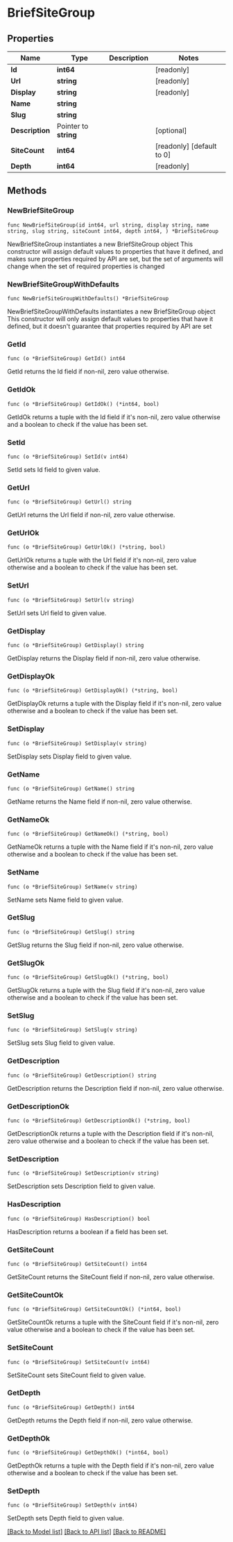 # BriefSiteGroup

## Properties

Name | Type | Description | Notes
------------ | ------------- | ------------- | -------------
**Id** | **int64** |  | [readonly] 
**Url** | **string** |  | [readonly] 
**Display** | **string** |  | [readonly] 
**Name** | **string** |  | 
**Slug** | **string** |  | 
**Description** | Pointer to **string** |  | [optional] 
**SiteCount** | **int64** |  | [readonly] [default to 0]
**Depth** | **int64** |  | [readonly] 

## Methods

### NewBriefSiteGroup

`func NewBriefSiteGroup(id int64, url string, display string, name string, slug string, siteCount int64, depth int64, ) *BriefSiteGroup`

NewBriefSiteGroup instantiates a new BriefSiteGroup object
This constructor will assign default values to properties that have it defined,
and makes sure properties required by API are set, but the set of arguments
will change when the set of required properties is changed

### NewBriefSiteGroupWithDefaults

`func NewBriefSiteGroupWithDefaults() *BriefSiteGroup`

NewBriefSiteGroupWithDefaults instantiates a new BriefSiteGroup object
This constructor will only assign default values to properties that have it defined,
but it doesn't guarantee that properties required by API are set

### GetId

`func (o *BriefSiteGroup) GetId() int64`

GetId returns the Id field if non-nil, zero value otherwise.

### GetIdOk

`func (o *BriefSiteGroup) GetIdOk() (*int64, bool)`

GetIdOk returns a tuple with the Id field if it's non-nil, zero value otherwise
and a boolean to check if the value has been set.

### SetId

`func (o *BriefSiteGroup) SetId(v int64)`

SetId sets Id field to given value.


### GetUrl

`func (o *BriefSiteGroup) GetUrl() string`

GetUrl returns the Url field if non-nil, zero value otherwise.

### GetUrlOk

`func (o *BriefSiteGroup) GetUrlOk() (*string, bool)`

GetUrlOk returns a tuple with the Url field if it's non-nil, zero value otherwise
and a boolean to check if the value has been set.

### SetUrl

`func (o *BriefSiteGroup) SetUrl(v string)`

SetUrl sets Url field to given value.


### GetDisplay

`func (o *BriefSiteGroup) GetDisplay() string`

GetDisplay returns the Display field if non-nil, zero value otherwise.

### GetDisplayOk

`func (o *BriefSiteGroup) GetDisplayOk() (*string, bool)`

GetDisplayOk returns a tuple with the Display field if it's non-nil, zero value otherwise
and a boolean to check if the value has been set.

### SetDisplay

`func (o *BriefSiteGroup) SetDisplay(v string)`

SetDisplay sets Display field to given value.


### GetName

`func (o *BriefSiteGroup) GetName() string`

GetName returns the Name field if non-nil, zero value otherwise.

### GetNameOk

`func (o *BriefSiteGroup) GetNameOk() (*string, bool)`

GetNameOk returns a tuple with the Name field if it's non-nil, zero value otherwise
and a boolean to check if the value has been set.

### SetName

`func (o *BriefSiteGroup) SetName(v string)`

SetName sets Name field to given value.


### GetSlug

`func (o *BriefSiteGroup) GetSlug() string`

GetSlug returns the Slug field if non-nil, zero value otherwise.

### GetSlugOk

`func (o *BriefSiteGroup) GetSlugOk() (*string, bool)`

GetSlugOk returns a tuple with the Slug field if it's non-nil, zero value otherwise
and a boolean to check if the value has been set.

### SetSlug

`func (o *BriefSiteGroup) SetSlug(v string)`

SetSlug sets Slug field to given value.


### GetDescription

`func (o *BriefSiteGroup) GetDescription() string`

GetDescription returns the Description field if non-nil, zero value otherwise.

### GetDescriptionOk

`func (o *BriefSiteGroup) GetDescriptionOk() (*string, bool)`

GetDescriptionOk returns a tuple with the Description field if it's non-nil, zero value otherwise
and a boolean to check if the value has been set.

### SetDescription

`func (o *BriefSiteGroup) SetDescription(v string)`

SetDescription sets Description field to given value.

### HasDescription

`func (o *BriefSiteGroup) HasDescription() bool`

HasDescription returns a boolean if a field has been set.

### GetSiteCount

`func (o *BriefSiteGroup) GetSiteCount() int64`

GetSiteCount returns the SiteCount field if non-nil, zero value otherwise.

### GetSiteCountOk

`func (o *BriefSiteGroup) GetSiteCountOk() (*int64, bool)`

GetSiteCountOk returns a tuple with the SiteCount field if it's non-nil, zero value otherwise
and a boolean to check if the value has been set.

### SetSiteCount

`func (o *BriefSiteGroup) SetSiteCount(v int64)`

SetSiteCount sets SiteCount field to given value.


### GetDepth

`func (o *BriefSiteGroup) GetDepth() int64`

GetDepth returns the Depth field if non-nil, zero value otherwise.

### GetDepthOk

`func (o *BriefSiteGroup) GetDepthOk() (*int64, bool)`

GetDepthOk returns a tuple with the Depth field if it's non-nil, zero value otherwise
and a boolean to check if the value has been set.

### SetDepth

`func (o *BriefSiteGroup) SetDepth(v int64)`

SetDepth sets Depth field to given value.



[[Back to Model list]](../README.md#documentation-for-models) [[Back to API list]](../README.md#documentation-for-api-endpoints) [[Back to README]](../README.md)


